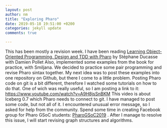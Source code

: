 ```yaml
---
layout: post
author: nm
title: "Exploring Pharo"
date: 2019-05-18 19:51:00 +0200
categories: jekyll update
comments: true

---
```


This has been mostly a revision week. I have been reading [Learning Object-Oriented Programming, Design and TDD with Pharo](http://files.pharo.org/books-pdfs/learning-oop/2018-04-01-LearningOOP.pdf)
by Stéphane Ducasse with Damien Pollet 
Also, implemented some examples from the book for practice, with Smiljana. We decided to practice some pair programming and revise Pharo sintax together.
My next idea was to post these examples into one repository on Github, but there I come to a little problem.
Posting Pharo code on git is a bit different, therefore I watched some tutorials on how to do that. One of wich was really useful, so I am posting a link to it: https://www.youtube.com/watch?v=A9H8jsSnBKM
This video is about Iceberg 0.7 which Pharo needs to connect to git.
I have managed to post some code, but not all of it. I encountered unusual error message, so I asked for help from the community.
Spend some time in creating Facebook group for Pharo GSoC students: [PharoGSoC2019](https://www.facebook.com/groups/433815790731437/) .
After I manage to resolve this issue, I will start revising graph structures and algorithms.
